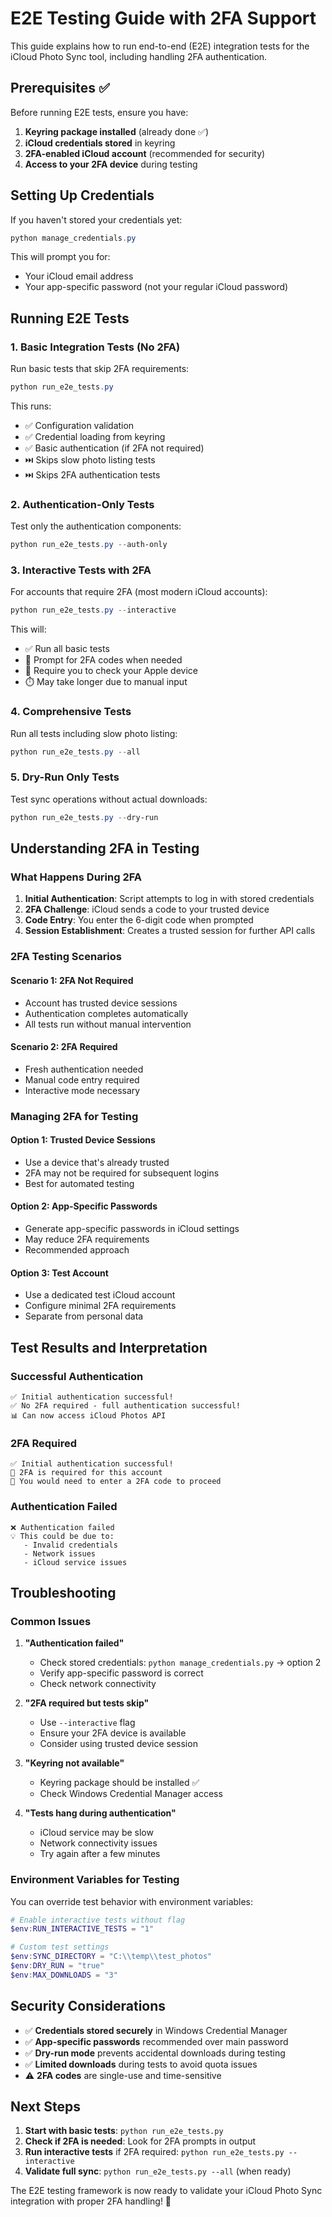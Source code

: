 # E2E Testing Guide with 2FA Support

This guide explains how to run end-to-end (E2E) integration tests for the iCloud Photo Sync tool, including handling 2FA authentication.

## Prerequisites ✅

Before running E2E tests, ensure you have:

1. **Keyring package installed** (already done ✅)
2. **iCloud credentials stored** in keyring
3. **2FA-enabled iCloud account** (recommended for security)
4. **Access to your 2FA device** during testing

## Setting Up Credentials

If you haven't stored your credentials yet:

```powershell
python manage_credentials.py
```

This will prompt you for:
- Your iCloud email address
- Your app-specific password (not your regular iCloud password)

## Running E2E Tests

### 1. Basic Integration Tests (No 2FA)

Run basic tests that skip 2FA requirements:

```powershell
python run_e2e_tests.py
```

This runs:
- ✅ Configuration validation
- ✅ Credential loading from keyring
- ✅ Basic authentication (if 2FA not required)
- ⏭️ Skips slow photo listing tests
- ⏭️ Skips 2FA authentication tests

### 2. Authentication-Only Tests

Test only the authentication components:

```powershell
python run_e2e_tests.py --auth-only
```

### 3. Interactive Tests with 2FA

For accounts that require 2FA (most modern iCloud accounts):

```powershell
python run_e2e_tests.py --interactive
```

This will:
- ✅ Run all basic tests
- 🔐 Prompt for 2FA codes when needed
- 📱 Require you to check your Apple device
- ⏱️ May take longer due to manual input

### 4. Comprehensive Tests

Run all tests including slow photo listing:

```powershell
python run_e2e_tests.py --all
```

### 5. Dry-Run Only Tests

Test sync operations without actual downloads:

```powershell
python run_e2e_tests.py --dry-run
```

## Understanding 2FA in Testing

### What Happens During 2FA

1. **Initial Authentication**: Script attempts to log in with stored credentials
2. **2FA Challenge**: iCloud sends a code to your trusted device
3. **Code Entry**: You enter the 6-digit code when prompted
4. **Session Establishment**: Creates a trusted session for further API calls

### 2FA Testing Scenarios

#### Scenario 1: 2FA Not Required
- Account has trusted device sessions
- Authentication completes automatically
- All tests run without manual intervention

#### Scenario 2: 2FA Required
- Fresh authentication needed
- Manual code entry required
- Interactive mode necessary

### Managing 2FA for Testing

#### Option 1: Trusted Device Sessions
- Use a device that's already trusted
- 2FA may not be required for subsequent logins
- Best for automated testing

#### Option 2: App-Specific Passwords
- Generate app-specific passwords in iCloud settings
- May reduce 2FA requirements
- Recommended approach

#### Option 3: Test Account
- Use a dedicated test iCloud account
- Configure minimal 2FA requirements
- Separate from personal data

## Test Results and Interpretation

### Successful Authentication
```
✅ Initial authentication successful!
✅ No 2FA required - full authentication successful!
📊 Can now access iCloud Photos API
```

### 2FA Required
```
✅ Initial authentication successful!
🔐 2FA is required for this account
📱 You would need to enter a 2FA code to proceed
```

### Authentication Failed
```
❌ Authentication failed
💡 This could be due to:
   - Invalid credentials
   - Network issues
   - iCloud service issues
```

## Troubleshooting

### Common Issues

1. **"Authentication failed"**
   - Check stored credentials: `python manage_credentials.py` → option 2
   - Verify app-specific password is correct
   - Check network connectivity

2. **"2FA required but tests skip"**
   - Use `--interactive` flag
   - Ensure your 2FA device is available
   - Consider using trusted device session

3. **"Keyring not available"**
   - Keyring package should be installed ✅
   - Check Windows Credential Manager access

4. **"Tests hang during authentication"**
   - iCloud service may be slow
   - Network connectivity issues
   - Try again after a few minutes

### Environment Variables for Testing

You can override test behavior with environment variables:

```powershell
# Enable interactive tests without flag
$env:RUN_INTERACTIVE_TESTS = "1"

# Custom test settings
$env:SYNC_DIRECTORY = "C:\\temp\\test_photos"
$env:DRY_RUN = "true"
$env:MAX_DOWNLOADS = "3"
```

## Security Considerations

- ✅ **Credentials stored securely** in Windows Credential Manager
- ✅ **App-specific passwords** recommended over main password
- ✅ **Dry-run mode** prevents accidental downloads during testing
- ✅ **Limited downloads** during tests to avoid quota issues
- ⚠️ **2FA codes** are single-use and time-sensitive

## Next Steps

1. **Start with basic tests**: `python run_e2e_tests.py`
2. **Check if 2FA is needed**: Look for 2FA prompts in output
3. **Run interactive tests** if 2FA required: `python run_e2e_tests.py --interactive`
4. **Validate full sync**: `python run_e2e_tests.py --all` (when ready)

The E2E testing framework is now ready to validate your iCloud Photo Sync integration with proper 2FA handling! 🚀
